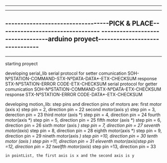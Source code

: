 -------------------------------------------------------------------------------
-------------------------------------------------------------------------------
----------------------------------PICK & PLACE---------------------------------
---------------------------------arduino proyect-------------------------------
-------------------------------------------------------------------------------
-------------------------------------------------------------------------------

starting proyect

developing serial_lib
	serial protocol for setter comunication
		SOH-NºSTATION-COMMAND-STX-NºDATA-DATA*-ETX-CHECKSUM
	response
		STX-NºSTATION-ERROR CODE-ETX-CHECKSUM
	serial protocol for getter comunication
		SOH-NºSTATION-COMMAND-STX-NºDATA-ETX-CHECKSUM
	response
		STX-NºSTATION-ERROR CODE-DATA*-ETX-CHECKSUM

developing motion_lib:
	step pins and direction pins of motors are:
	first motor (axis x) step pin = 2, direction pin = 22
	second motor(axis y) step pin = 3, derection pin = 23
	third motor (axis *) step pin = 4, direction pin = 24
	fourth motor(axis *) step pin = 5, direction pin = 25
	fifth motor (axis *) step pin = 6, direction pin = 26
	sixth motor (axis *) step pin = 7, direction pin = 27
	seventh motor(axis*) step pin = 8, direction pin = 28
	eighth motor(axis *) step pin = 9, direction pin = 29
	nineth motor(axis *) step pin =10, direction pin = 30
	tenth motor (axis *) step pin =11, direction pin = 31
	eleventh motor(axis*)step pin =12, direction pin = 32
	twelfth motor(axis*) step pin =13, direction pin = 33
	
	in pointList, the first axis is x and the second axis is y
